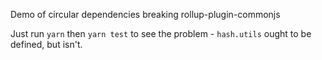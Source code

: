 Demo of circular dependencies breaking rollup-plugin-commonjs

Just run `yarn` then `yarn test` to see the problem -
`hash.utils` ought to be defined, but isn't.